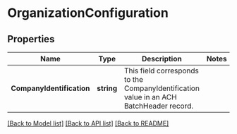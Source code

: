 # OrganizationConfiguration

## Properties

Name | Type | Description | Notes
------------ | ------------- | ------------- | -------------
**CompanyIdentification** | **string** | This field corresponds to the CompanyIdentification value in an ACH BatchHeader record. | 

[[Back to Model list]](../README.md#documentation-for-models) [[Back to API list]](../README.md#documentation-for-api-endpoints) [[Back to README]](../README.md)


